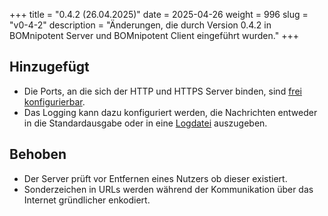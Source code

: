 +++
title = "0.4.2 (26.04.2025)"
date = 2025-04-26
weight = 996
slug = "v0-4-2"
description = "Änderungen, die durch Version 0.4.2 in BOMnipotent Server und BOMnipotent Client eingeführt wurden."
+++

## Hinzugefügt
- Die Ports, an die sich der HTTP und HTTPS Server binden, sind [frei konfigurierbar](/de/server/configuration/optional/port-binding/).
- Das Logging kann dazu konfiguriert werden, die Nachrichten entweder in die Standardausgabe oder in eine [Logdatei](/de/server/configuration/optional/log/#logdatei) auszugeben.

## Behoben
- Der Server prüft vor Entfernen eines Nutzers ob dieser existiert.
- Sonderzeichen in URLs werden während der Kommunikation über das Internet gründlicher enkodiert.
